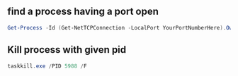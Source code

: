 ## find a process having a port open

```powershell
Get-Process -Id (Get-NetTCPConnection -LocalPort YourPortNumberHere).OwningProcess
```

## Kill process with given pid

```powershell
taskkill.exe /PID 5988 /F
```